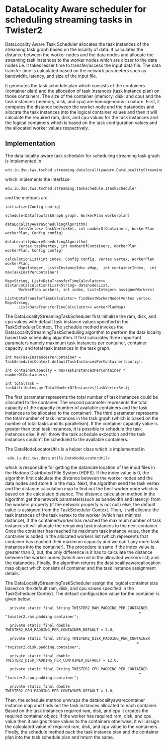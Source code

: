 # DataLocality Aware scheduler for scheduling streaming tasks in Twister2

DataLocality Aware Task Scheduler allocates the task instances of the streaming task graph based on the 
locality of data. It calculates the distance between the worker nodes and the data nodes and
allocate the streaming task instances to the worker nodes which are closer to the data nodes i.e. it takes 
lesser time to transfer/access the input data file. The data transfer time is calculated based on the 
network parameters such as bandwidth, latency, and size of the input file.

It generates the task schedule plan which consists of the containers (container plan) and the 
allocation of task instances (task instance plan) on those containers. The size of the container 
(memory, disk, and cpu) and the task instances (memory, disk, and cpu) are homogeneous in nature. 
First, it computes the distance between the worker node and the datanodes and allocate the task 
instances into the logical container values and then it will calculate the required ram, disk, and 
cpu values for the task instances and the logical containers which is based on the task configuration 
values and the allocated worker values respectively. 

## Implementation 
 
The data locality aware task scheduler for scheduling streaming task graph is implemented in

    edu.iu.dsc.tws.tsched.streaming.datalocalityaware.DataLocalityStreamingTaskScheduler
    
which implements the interface
 
    edu.iu.dsc.tws.tsched.streaming.taskschedule.ITaskScheduler
           
and the methods are
    
    initialize(Config config)
    
    schedule(DataflowTaskGraph graph, WorkerPlan workerplan)
      
    dataLocalityAwareSchedulingAlgorithm(
          Set<Vertex> taskVertexSet, int numberOfContainers, WorkerPlan workerPlan, Config config)
          
    dataLocalityAwareSchedulingAlgorithm(
          Vertex taskVertex, int numberOfContainers, WorkerPlan workerPlan, Config config)
          
    calculationList(int index, Config config, Vertex vertex, WorkerPlan workerPlan,
          Map<Integer, List<InstanceId>> aMap,  int containerIndex,  int maxTaskInstPerContainer)

    Map<String, List<DataTransferTimeCalculator>> distanceCalculation(List<String> datanodesList, 
          WorkerPlan workers, int index, List<Integer> assignedWorkers)
                              
    List<DataTransferTimeCalculator> findBestWorkerNode(Vertex vertex, Map<String, 
          List<DataTransferTimeCalculator>> workerPlanMap) 
    
The DataLocalityStreamingTaskScheduler first initialize the ram, disk, and cpu values with default 
task instance values specified in the TaskSchedulerContext. The schedule method invokes the 
DataLocalityStreamingTaskScheduling algorithm to perform the data locality based task scheduling
algorithm. It first calculates three important parameters namely maximum task instances per 
container, container capacity, and total task instances in the task graph.

    int maxTaskInstancesPerContainer = TaskSchedulerContext.defaultTaskInstancesPerContainer(config);
    
    int containerCapacity = maxTaskInstancesPerContainer * numberOfContainers;
    
    int totalTask = taskAttributes.getTotalNumberOfInstances(taskVertexSet);
 
The first parameter represents the total number of task instances could be allocated to the container.
The second parameter represents the total capacity of the capacity (number of available containers 
and the task instances to be allocated to the container). The third parameter represents the total
number of task instances in the task graph (which is based on the number of total tasks and its 
parallelism). If the container capacity value is greater than total task instances, it is 
possible to schedule the task instances else, it will throw the task schedule exception and the 
task instances couldn't be scheduled to the available containers. 

The DataNodeLocatorUtils is a helper class which is implemented in
    
     edu.iu.dsc.tws.data.utils.DataNodeLocatorUtils
     
which is responsible for getting the datanode location of the input files in the Hadoop Distributed 
File System (HDFS). If the index value is 0, the algorithm first calculate the distance between the 
worker nodes and the data nodes and store it in the map. Next, the algorithm send the task vertex 
and the distance calculation map to find out the best worker node which is based on the calculated 
distance. The distance calculation method in the algorithm get the network parameters(such as 
bandwidth and latency) from the workers property (if the network property is not null) else, the 
default value is assigned from the TaskScheduler Context. Then, it will allocate the task instances 
of the task vertex to the worker (which has minimal distance), if the container/worker has reached 
the maximum number of task instances it will allocate the remaining task instances to the next 
container. Once the container has reached its maximum task instance value, then the container is added in 
the allocated workers list (which represents that container has reached their maximum capacity 
and we can't any more task instances into the container). The procedure is same if the index 
value is greater than 0, but, the only difference is it has to calculate the distance between the 
worker nodes (which are not in the allocated workers list) and the datanodes. Finally, the 
algorithm returns the datalocalityawareallocation map object which consists of container and the 
task instance assignment details.

The DataLocalityStreamingTaskScheduler assign the logical container size based on the default ram, 
disk, and cpu values specified in the TaskScheduler Context. The default configuration value 
for the container is given below.

      private static final String TWISTER2_RAM_PADDING_PER_CONTAINER 
                                                                = "twister2.ram.padding.container";
      
      private static final double TWISTER2_RAM_PADDING_PER_CONTAINER_DEFAULT = 2.0;
    
      private static final String TWISTER2_DISK_PADDING_PER_CONTAINER
                                                               = "twister2.disk.padding.container";
      
      private static final double TWISTER2_DISK_PADDING_PER_CONTAINER_DEFAULT = 12.0;
    
      private static final String TWISTER2_CPU_PADDING_PER_CONTAINER
                                                                = "twister2.cpu.padding.container";
      
      private static final double TWISTER2_CPU_PADDING_PER_CONTAINER_DEFAULT = 1.0;
      
Then, the schedule method unwraps the datalocalityawarecontainer instance map and finds out the task 
instances allocated to each container. Based on the task instances required ram, disk, and cpu it
creates the required container object. If the worker has required ram, disk, and cpu value then it 
assigns those values to the containers otherwise, it will assign the calculated value of required 
ram, disk, and cpu value to the containers. Finally, the schedule method pack the task instance
plan and the container plan into the task schedule plan and return the same. 


    
    
    